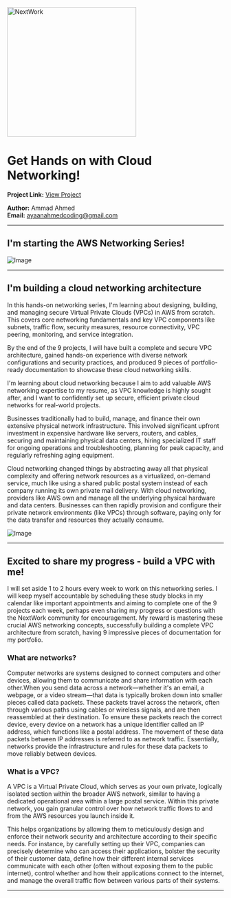 <img src="https://cdn.prod.website-files.com/677c400686e724409a5a7409/6790ad949cf622dc8dcd9fe4_nextwork-logo-leather.svg" alt="NextWork" width="300" />

# Get Hands on with Cloud Networking!

**Project Link:** [View Project](http://learn.nextwork.org/projects/aws-networks-intro)

**Author:** Ammad Ahmed  
**Email:** ayaanahmedcoding@gmail.com

---

## I'm starting the AWS Networking Series!

![Image](http://learn.nextwork.org/inspired_gold_shy_gazelle/uploads/aws-networks-intro_ba6d42ae)

---

## I'm building a cloud networking architecture

In this hands-on networking series, I'm learning about designing, building, and managing secure Virtual Private Clouds (VPCs) in AWS from scratch. This covers core networking fundamentals and key VPC components like subnets, traffic flow, security measures, resource connectivity, VPC peering, monitoring, and service integration.

By the end of the 9 projects, I will have built a complete and secure VPC architecture, gained hands-on experience with diverse network configurations and security practices, and produced 9 pieces of portfolio-ready documentation to showcase these cloud networking skills.

I'm learning about cloud networking because I aim to add valuable AWS networking expertise to my resume, as VPC knowledge is highly sought after, and I want to confidently set up secure, efficient private cloud networks for real-world projects. 

Businesses traditionally had to build, manage, and finance their own extensive physical network infrastructure. This involved significant upfront investment in expensive hardware like servers, routers, and cables, securing and maintaining physical data centers, hiring specialized IT staff for ongoing operations and troubleshooting, planning for peak capacity, and regularly refreshing aging equipment.

Cloud networking changed things by abstracting away all that physical complexity and offering network resources as a virtualized, on-demand service, much like using a shared public postal system instead of each company running its own private mail delivery. With cloud networking, providers like AWS own and manage all the underlying physical hardware and data centers. Businesses can then rapidly provision and configure their private network environments (like VPCs) through software, paying only for the data transfer and resources they actually consume. 

![Image](http://learn.nextwork.org/inspired_gold_shy_gazelle/uploads/aws-networks-intro_a1b2c3d4)

---

## Excited to share my progress - build a VPC with me!

I will set aside 1 to 2 hours every week to work on this networking series. I will keep myself accountable by scheduling these study blocks in my calendar like important appointments and aiming to complete one of the 9 projects each week, perhaps even sharing my progress or questions with the NextWork community for encouragement. My reward is mastering these crucial AWS networking concepts, successfully building a complete VPC architecture from scratch, having 9 impressive pieces of documentation for my portfolio.

### What are networks?

Computer networks are systems designed to connect computers and other devices, allowing them to communicate and share information with each other.When you send data across a network—whether it's an email, a webpage, or a video stream—that data is typically broken down into smaller pieces called data packets. These packets travel across the network, often through various paths using cables or wireless signals, and are then reassembled at their destination. To ensure these packets reach the correct device, every device on a network has a unique identifier called an IP address, which functions like a postal address. The movement of these data packets between IP addresses is referred to as network traffic. Essentially, networks provide the infrastructure and rules for these data packets to move reliably between devices.

### What is a VPC?

A VPC is a Virtual Private Cloud, which serves as your own private, logically isolated section within the broader AWS network, similar to having a dedicated operational area within a large postal service. Within this private network, you gain granular control over how network traffic flows to and from the AWS resources you launch inside it.

This helps organizations by allowing them to meticulously design and enforce their network security and architecture according to their specific needs. For instance, by carefully setting up their VPC, companies can precisely determine who can access their applications, bolster the security of their customer data, define how their different internal services communicate with each other (often without exposing them to the public internet), control whether and how their applications connect to the internet, and manage the overall traffic flow between various parts of their systems.

---
